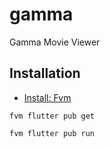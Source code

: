 # gamma

Gamma Movie Viewer

## Installation

- [Install: Fvm](https://fvm.app/documentation/getting-started/installation)

``` fvm flutter pub get ```

``` fvm flutter pub run ```


